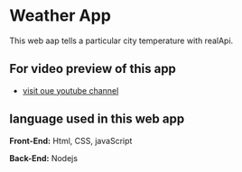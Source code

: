 
# Weather App

This web aap tells a particular city temperature with realApi.


## For video preview of this app

 - [visit oue youtube channel](https://www.youtube.com/watch?v=hpxzNPFT81M)


## language used in this web app

**Front-End:** Html, CSS, javaScript

**Back-End:** Nodejs

